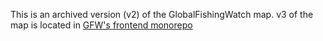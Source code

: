 This is an archived version (v2) of the GlobalFishingWatch map. v3 of the map is located in <a href="https://github.com/GlobalFishingWatch/frontend">GFW's frontend monorepo</a>
